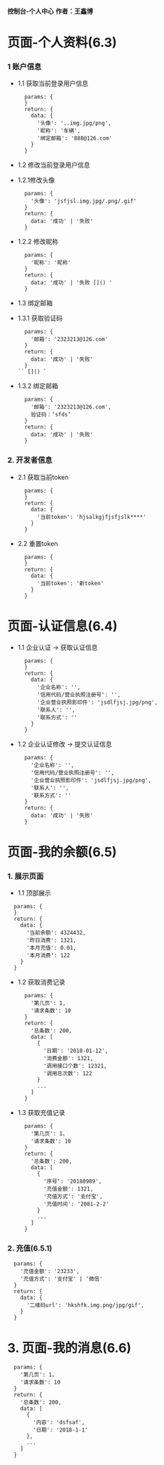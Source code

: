 **控制台-个人中心**
**作者：王鑫博**

# 页面-个人资料(6.3)

### 1 账户信息
* 1.1 获取当前登录用户信息
  ```
    params: {
    }
    return: {
      data: {
        '头像': '..img.jpg/png',
        '昵称': '车辆',
        '绑定邮箱': '888@126.com'
      }
    }
  ```

* 1.2 修改当前登录用户信息

* 1.2.1修改头像
  ```
    params: {
      '头像': 'jsfjsl.img.jpg/.png/.gif'
    }
    return: {
      data: '成功' | '失败'
    }

  ```

* 1.2.2 修改昵称
  ```
    params: {
      '昵称': '昵称'
    }
    return: {
      data: '成功' | '失败 []() '
    }
  ```

* 1.3 绑定邮箱

* 1.3.1 获取验证码
  ```
    params: {
      '邮箱': '2323213@126.com'
    }
    return: {
      data: '成功' | '失败'
    }
  `` []() `

* 1.3.2 绑定邮箱
  ```
    params: {
      '邮箱': '2323213@126.com',
      验证码：‘sfds’
    }
    return: {
      data: '成功' | '失败'
    }
  ```
### 2. 开发者信息

* 2.1 获取当前token
  ```
    params: {
    }
    return: {
      data: {
        '当前token': 'hjsalkgjfjsfjslk****'
      }
    }
  ```

* 2.2 重置token
  ```
    params: {
    }
    return: {
      data: {
        '当前token': '新token'
      }
    }
  ```

# 页面-认证信息(6.4)

* 1.1 企业认证 -> 获取认证信息

  ```
    params: {
    }
    return: {
      data: {
        '企业名称': '',
        '信用代码/营业执照注册号': '',
        '企业营业执照影印件': 'jsdlfjsj.jpg/png',
        '联系人': '',
        '联系方式': ''
      }
    }
  ```

* 1.2 企业认证修改 -> 提交认证信息

  ```
    params: {
      '企业名称': '',
      '信用代码/营业执照注册号': '',
      '企业营业执照影印件': 'jsdlfjsj.jpg/png',
      '联系人': '',
      '联系方式': ''
    }
    return: {
      data: '成功' | '失败'
    }
  ```

# 页面-我的余额(6.5)

### 1. 展示页面

*  1.1 顶部展示
  ```
    params: {
    }
    return: {
      data: {
        '当前余额': 4324432,
        '昨日消费': 1321,
        '本月充值': 0.01,
        '本月消费': 122
      }
    }
  ```

* 1.2 获取消费记录
  ```
    params: {
      '第几页': 1,
      '请求条数': 10
    }
    return: {
      '总条数': 200,
      data: [
        {
          '日期': '2018-01-12',
          '消费金额': 1321,
          '调用接口个数': 12321,
          '调用总次数': 122
        }
        ...
      ]
    }
  ```

* 1.3 获取充值记录
  ```
    params: {
      '第几页': 1，
      '请求条数': 10
    }
    return: {
      '总条数': 200,
      data: [
        {
          '序号': '20180989',
          '充值金额': 1321,
          '充值方式': '支付宝',
          '充值时间': '2081-2-2'
        }
        ...
      ]
    }
  ```


### 2.  充值(6.5.1)
```
  params: {
    '充值金额': '23233',
    '充值方式': '支付宝' | '微信'
  }
  return: {
    data: {
      '二维码url': 'hkshfk.img.png/jpg/gif',
    }
  }
```

# 3. 页面-我的消息(6.6)
```
  params: {
    '第几页': 1，
    '请求条数': 10
  }
  return: {
    '总条数': 200,
    data: [
      {
        '内容': 'dsfsaf',
        '日期': '2018-1-1'
      },
      ...
    ]
  }
```
